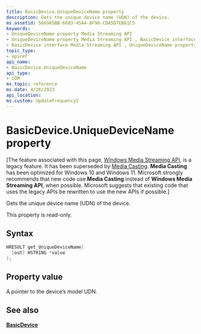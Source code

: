 ```yaml
---
title: BasicDevice.UniqueDeviceName property
description: Gets the unique device name (UDN) of the device.
ms.assetid: 5669A5BB-6603-45A4-8F98-CDA5D7EB61C5
keywords:
- UniqueDeviceName property Media Streaming API
- UniqueDeviceName property Media Streaming API , BasicDevice interface
- BasicDevice interface Media Streaming API , UniqueDeviceName property
topic_type:
- apiref
api_name:
- BasicDevice.UniqueDeviceName
api_type:
- COM
ms.topic: reference
ms.date: 4/26/2023
api_location: 
ms.custom: UpdateFrequency5
---
```


# BasicDevice.UniqueDeviceName property

\[The feature associated with this page, [Windows Media Streaming API](/windows/win32/mediastreaming/media-streaming-api-portal), is a legacy feature. It has been superseded by [Media Casting](/windows/uwp/audio-video-camera/media-casting). **Media Casting** has been optimized for Windows 10 and Windows 11. Microsoft strongly recommends that new code use **Media Casting** instead of **Windows Media Streaming API**, when possible. Microsoft suggests that existing code that uses the legacy APIs be rewritten to use the new APIs if possible.\]

Gets the unique device name (UDN) of the device.

This property is read-only.

## Syntax


```C++
HRESULT get_UniqueDeviceName(
  [out] HSTRING *value
);
```



## Property value

A pointer to the device’s model UDN.

## See also

<dl> <dt>

[**BasicDevice**](/previous-versions/windows/desktop/legacy/hh828813(v=vs.85))
</dt> </dl>

 

 